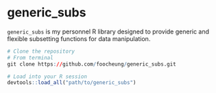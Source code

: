 # generic_subs

`generic_subs` is my personnel R library designed to provide generic and flexible subsetting functions for data manipulation.


```r
# Clone the repository
# From terminal
git clone https://github.com/foocheung/generic_subs.git

# Load into your R session
devtools::load_all("path/to/generic_subs")
